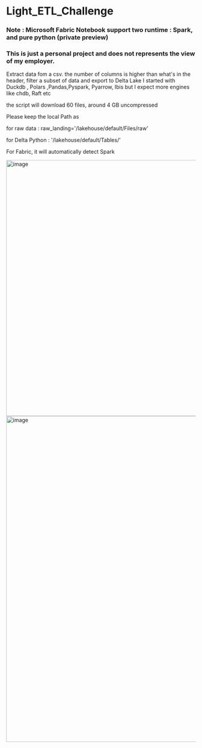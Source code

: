 
# Light_ETL_Challenge

### Note : Microsoft Fabric Notebook support two runtime : Spark, and pure python (private preview)


### This is just a personal project and does not represents the view of my employer.


Extract data fom a csv. the number of columns is higher than what's in the header, filter a subset of data and export to Delta Lake
I started with Duckdb , Polars ,Pandas,Pyspark, Pyarrow, Ibis but I expect more engines like chdb, Raft etc

the script will download 60 files, around 4 GB uncompressed

Please keep the local Path as 

for raw data : raw_landing='/lakehouse/default/Files/raw'

for Delta Python : '/lakehouse/default/Tables/'

For Fabric, it will automatically detect Spark

<img width="680" alt="image" src="https://github.com/djouallah/Light_ETL_Challenge/assets/12554469/954c4fa5-cd98-4f31-a9ba-b9471b0a36e1">




<img width="866" alt="image" src="https://github.com/djouallah/Light_ETL_Challenge/assets/12554469/8d7ef13a-6ec4-40c4-b692-f414a88ef3d4">

